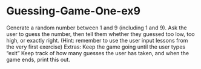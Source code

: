 # Guessing-Game-One-ex9
Generate a random number between 1 and 9 (including 1 and 9). Ask the user to guess the number, then tell them whether they guessed too low, too high, or exactly right. (Hint: remember to use the user input lessons from the very first exercise)  Extras:  Keep the game going until the user types “exit” Keep track of how many guesses the user has taken, and when the game ends, print this out.
